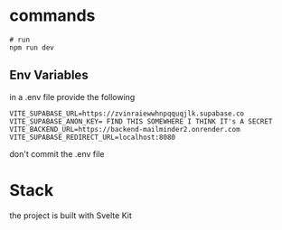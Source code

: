 # commands
```
# run
npm run dev
```

## Env Variables
in a .env file provide the following 
```
VITE_SUPABASE_URL=https://zvinraiewwhnpqquqjlk.supabase.co
VITE_SUPABASE_ANON_KEY= FIND THIS SOMEWHERE I THINK IT's A SECRET
VITE_BACKEND_URL=https://backend-mailminder2.onrender.com
VITE_SUPABASE_REDIRECT_URL=localhost:8080
```

don't commit the .env file

# Stack
the project is built with Svelte Kit